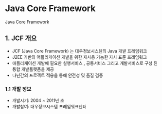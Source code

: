 # Java Core Framework
Java Core Framework

## 1. JCF 개요
+ JCF (Java Core Framework) 는 대우정보시스템의 Java 개발 프레임워크
+ J2EE 기반의 어플리케이션 개발을 위한 재사용 가능한 자사 표준 프레임워크
+ 애플리케이션 개발에 필요한 실행서비스 , 공통서비스 그리고 개발서비스로 구성 된 통합 개발플랫폼을 제공
+ 다년간의 프로젝트 적용을 통해 안전성 및 품질 검증

### 1.1 개발 정보
+ 개발시기: 2004 ~ 2011년 초
+ 개발참여: 대우정보시스템 프레임워크센터
